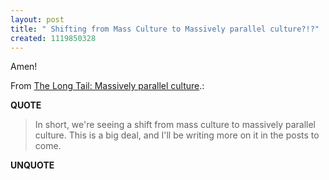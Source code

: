```yaml
---
layout: post
title: " Shifting from Mass Culture to Massively parallel culture?!?"
created: 1119850328
---
```

<p>Amen!</p>
<p>From <a href="http://longtail.typepad.com/the_long_tail/2005/06/tribal_culture.html">The Long Tail: Massively parallel culture</a>.:</p>
<p><b>QUOTE</b></p><blockquote>In short, we're seeing a shift from mass culture to massively parallel culture. This is a big deal, and I'll be writing more on it in the posts to come.</blockquote><p><b>UNQUOTE</b></p>



